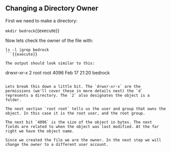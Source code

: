 ## Changing a Directory Owner

First we need to make a directory:


`mkdir bedrock`{{execute}}


Now lets check the owner of the file with:

```
ls -l |grep bedrock
```{{execute}}

The output should look similar to this:

```
drwxr-xr-x 2 root root 4096 Feb 17 21:20 bedrock
```

Lets break this down a little bit. The `drwxr-xr-x` are the permissions (we'll cover these in more details next) the `d` represents a directory. The `2` also designates the object is a folder.

The next section `root root` tells us the user and group that owns the object. In this case it is the root user, and the root group. 

The next bit `4096` is the size of the object in bytes. The next fields are related to when the object was last modified. At the far right we have the object name.

Since we created the file we are the owner. In the next step we will change the owner to a different user account.

